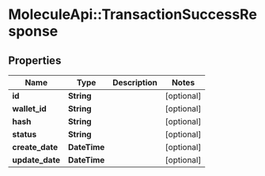 # MoleculeApi::TransactionSuccessResponse

## Properties
Name | Type | Description | Notes
------------ | ------------- | ------------- | -------------
**id** | **String** |  | [optional] 
**wallet_id** | **String** |  | [optional] 
**hash** | **String** |  | [optional] 
**status** | **String** |  | [optional] 
**create_date** | **DateTime** |  | [optional] 
**update_date** | **DateTime** |  | [optional] 



